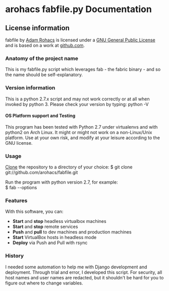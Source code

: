 # arohacs fabfile.py Documentation

## License information

[site]: http://www.adamrohacs.com "adamrohacs.com website"
[license]: http://www.gnu.org/licenses/gpl.html "gnu.org license"
[repo]: https://github.com/arohacs/fabfile "vibhelm repository"
[contact id]: http://www.adamrohacs.com/contact "Contact Adam Rohacs"
fabfile by [Adam Rohacs][site] is licensed under a [GNU General Public License][license] and is based on a work at [github.com][repo].  

### Anatomy of the project name

This is my fabfile.py script which leverages fab - the fabric binary - and so the name should be self-explanatory.

### Version information
This is a python 2.7.x script and may not work correctly or at all when invoked by python 3. Please check your version by typing: python -V  

#### OS Platform support and Testing
This program has been tested with Python 2.7 under virtualenvs and with python2 on Arch Linux. It might or might not work on a non-Linux/Unix platform. Use at your own risk, and modify at your leisure according to the GNU license. 


[git clone url]: http://git-scm.com/book/en/Git-Basics-Getting-a-Git-Repository

### Usage
[Clone][git clone url] the repository to a directory of your choice: 
$ git clone git://github.com/arohacs/fabfile.git

Run the program with python version 2.7, for example:   
$ fab --options 

### Features

With this software, you can:  

* **Start** and **stop** headless virtualbox machines
* **Start** and **stop** remote services
* **Push** and **pull** to dev machines and production machines 
* **Start** VirtualBox hosts in headless mode  
* **Deploy** via Push and Pull with rsync


### History
I needed some automation to help me with Django development and deployment. Through trial and error, I developed this script. For security, all host names and user names are redacted, but it shouldn't be hard for you to figure out where to change variables. 


